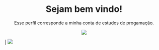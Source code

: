 <h1 align="center">
  Sejam bem vindo!
</h1>
<p align="center">
  Esse perfil corresponde a minha conta de estudos de progamação.
</p>

<p align="center">
  <a href="https://github.com/DenverCoder1/readme-typing-svg">
	  <img src="https://readme-typing-svg.herokuapp.com?lines=Fala+Galera;Me+chamo+Wagner+Lima;Sou+professor,+Designer,+Desenvolvedor+e+Gestor+de+Tráfego!&center=true&width=780&height=45">
  </a>
</p>

| <img src="https://img.shields.io/badge/Codecov-F01F7A?style=for-the-badge&logo=Codecov&logoColor=white" />   
